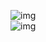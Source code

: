 ![img](https://cloud.githubusercontent.com/assets/9131176/8700580/3380bcc0-2b3f-11e5-8d7f-aecf9bb791d0.png)</br>
![img](https://cloud.githubusercontent.com/assets/9131176/8700581/33833360-2b3f-11e5-9002-563737eb2557.png)
